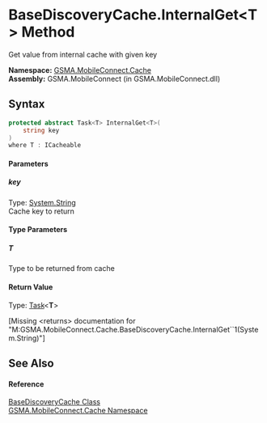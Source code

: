 BaseDiscoveryCache.InternalGet&lt;T> Method
===========================================
Get value from internal cache with given key

**Namespace:** [GSMA.MobileConnect.Cache][1]  
**Assembly:** GSMA.MobileConnect (in GSMA.MobileConnect.dll)

Syntax
------

```csharp
protected abstract Task<T> InternalGet<T>(
	string key
)
where T : ICacheable

```

#### Parameters

##### *key*
Type: [System.String][2]  
Cache key to return

#### Type Parameters

##### *T*
Type to be returned from cache

#### Return Value
Type: [Task][3]&lt;**T**>  

[Missing &lt;returns> documentation for "M:GSMA.MobileConnect.Cache.BaseDiscoveryCache.InternalGet``1(System.String)"]


See Also
--------

#### Reference
[BaseDiscoveryCache Class][4]  
[GSMA.MobileConnect.Cache Namespace][1]  

[1]: ../README.md
[2]: http://msdn.microsoft.com/en-us/library/s1wwdcbf
[3]: http://msdn.microsoft.com/en-us/library/dd321424
[4]: README.md
[5]: ../../_icons/Help.png